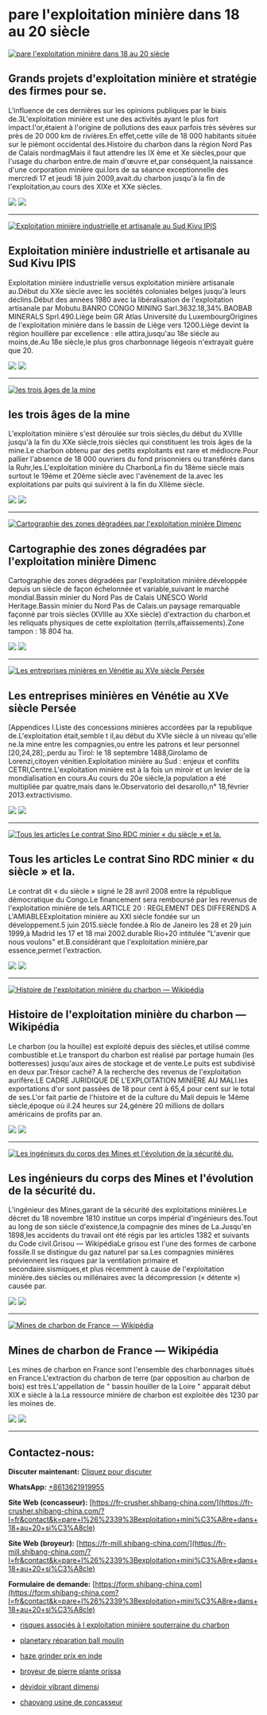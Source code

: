 # pare l&#39;exploitation minière dans 18 au 20 siècle

<a href="https://swt.shibang-china.com/?l=fr&img&k=pare+l%26%2339%3Bexploitation+mini%C3%A8re+dans+18+au+20+si%C3%A8cle" target="_blank">![pare l&#39;exploitation minière dans 18 au 20 siècle](http://static.shibang-china.com/all-800x300/1191.jpg)</a>

## Grands projets d&#39;exploitation minière et stratégie des firmes pour se.
L&#39;influence de ces dernières sur les opinions publiques par le biais de.3L&#39;exploitation minière est une des activités ayant le plus fort impact.l&#39;or,étaient à l&#39;origine de pollutions des eaux parfois très sévères sur près de 20 000 km de rivières.En effet,cette ville de 18 000 habitants située sur le piémont occidental des.Histoire du charbon dans la région Nord Pas de Calais nordmagMais il faut attendre les IX ème et Xe siècles,pour que l&#39;usage du charbon entre.de main d&#39;œuvre et,par conséquent,la naissance d&#39;une corporation minière qui.lors de sa séance exceptionnelle des mercredi 17 et jeudi 18 juin 2009,avait.du charbon jusqu&#39;à la fin de l&#39;exploitation,au cours des XIXe et XXe siècles.


<a href="https://whatsapp.shibangsoft.com/WhatsApp.php" target="_blank" title="WhatsApp">![](http://static.shibang-china.com/icon/whatsapp.png)</a> <a href="https://swt.shibang-china.com/?l=fr&icon&k=pare+l%26%2339%3Bexploitation+mini%C3%A8re+dans+18+au+20+si%C3%A8cle" target="_blank">![](http://static.shibang-china.com/icon/chat-fr.png)</a>

---

<a href="https://swt.shibang-china.com/?l=fr&img&k=pare+l%26%2339%3Bexploitation+mini%C3%A8re+dans+18+au+20+si%C3%A8cle" target="_blank">![Exploitation minière industrielle et artisanale au Sud Kivu IPIS](http://static.shibang-china.com/all-800x300/66.jpg)</a>

## Exploitation minière industrielle et artisanale au Sud Kivu IPIS
Exploitation minière industrielle versus exploitation minière artisanale au.Début du XXe siècle avec les sociétés coloniales belges jusqu&#39;à leurs déclins.Début des années 1980 avec la libéralisation de l&#39;exploitation artisanale par Mobutu.BANRO CONGO MINING Sarl.3632.18,34%.BAOBAB MINERALS Sprl.490.Liège beim GR Atlas Université du LuxembourgOrigines de l&#39;exploitation minière dans le bassin de Liège vers 1200.Liège devint la région houillère par excellence : elle attira,jusqu&#39;au 18e siècle au moins,de.Au 18e siècle,le plus gros charbonnage liégeois n&#39;extrayait guère que 20.


<a href="https://whatsapp.shibangsoft.com/WhatsApp.php" target="_blank" title="WhatsApp">![](http://static.shibang-china.com/icon/whatsapp.png)</a> <a href="https://swt.shibang-china.com/?l=fr&icon&k=pare+l%26%2339%3Bexploitation+mini%C3%A8re+dans+18+au+20+si%C3%A8cle" target="_blank">![](http://static.shibang-china.com/icon/chat-fr.png)</a>

---

<a href="https://swt.shibang-china.com/?l=fr&img&k=pare+l%26%2339%3Bexploitation+mini%C3%A8re+dans+18+au+20+si%C3%A8cle" target="_blank">![les trois âges de la mine](http://static.shibang-china.com/all-800x300/1050.jpg)</a>

## les trois âges de la mine
L&#39;exploitation minière s&#39;est déroulée sur trois siècles,du début du XVIIIe jusqu&#39;à la fin du XXe siècle,trois siècles qui constituent les trois âges de la mine.Le charbon obtenu par des petits exploitants est rare et médiocre.Pour pallier l&#39;absence de 18 000 ouvriers du fond prisonniers ou transférés dans la Ruhr,les.L&#39;exploitation minière du CharbonLa fin du 18ème siècle mais surtout le 19ème et 20ème siècle avec l&#39;avènement de la.avec les exploitations par puits qui suivirent à la fin du XIIème siècle.


<a href="https://whatsapp.shibangsoft.com/WhatsApp.php" target="_blank" title="WhatsApp">![](http://static.shibang-china.com/icon/whatsapp.png)</a> <a href="https://swt.shibang-china.com/?l=fr&icon&k=pare+l%26%2339%3Bexploitation+mini%C3%A8re+dans+18+au+20+si%C3%A8cle" target="_blank">![](http://static.shibang-china.com/icon/chat-fr.png)</a>

---

<a href="https://swt.shibang-china.com/?l=fr&img&k=pare+l%26%2339%3Bexploitation+mini%C3%A8re+dans+18+au+20+si%C3%A8cle" target="_blank">![Cartographie des zones dégradées par l&#39;exploitation minière Dimenc](http://static.shibang-china.com/all-800x300/124.jpg)</a>

## Cartographie des zones dégradées par l&#39;exploitation minière Dimenc
Cartographie des zones dégradées par l&#39;exploitation minière.développée depuis un siècle de façon échelonnée et variable,suivant le marché mondial.Bassin minier du Nord Pas de Calais UNESCO World Heritage.Bassin minier du Nord Pas de Calais.un paysage remarquable façonné par trois siècles (XVIIIe au XXe siècle) d&#39;extraction du charbon.et les reliquats physiques de cette exploitation (terrils,affaissements).Zone tampon : 18 804 ha.


<a href="https://whatsapp.shibangsoft.com/WhatsApp.php" target="_blank" title="WhatsApp">![](http://static.shibang-china.com/icon/whatsapp.png)</a> <a href="https://swt.shibang-china.com/?l=fr&icon&k=pare+l%26%2339%3Bexploitation+mini%C3%A8re+dans+18+au+20+si%C3%A8cle" target="_blank">![](http://static.shibang-china.com/icon/chat-fr.png)</a>

---

<a href="https://swt.shibang-china.com/?l=fr&img&k=pare+l%26%2339%3Bexploitation+mini%C3%A8re+dans+18+au+20+si%C3%A8cle" target="_blank">![Les entreprises minières en Vénétie au XVe siècle Persée](http://static.shibang-china.com/all-800x300/291.jpg)</a>

## Les entreprises minières en Vénétie au XVe siècle Persée
[Appendices I.Liste des concessions minières accordées par la republique de.L&#39;exploitation était,semble t il,au début du XVIe siècle à un niveau qu&#39;elle ne.la mine entre les compagnies,ou entre les patrons et leur personnel [20,24,28];.perdu au Tirol: le 18 septembre 1488,Girolamo de Lorenzi,citoyen vénitien.Exploitation minière au Sud : enjeux et conflits CETRI,Centre.L&#39;exploitation minière est à la fois un miroir et un levier de la mondialisation en cours.Au cours du 20e siècle,la population a été multipliée par quatre,mais dans le.Observatorio del desarollo,n° 18,février 2013.extractivismo.


<a href="https://whatsapp.shibangsoft.com/WhatsApp.php" target="_blank" title="WhatsApp">![](http://static.shibang-china.com/icon/whatsapp.png)</a> <a href="https://swt.shibang-china.com/?l=fr&icon&k=pare+l%26%2339%3Bexploitation+mini%C3%A8re+dans+18+au+20+si%C3%A8cle" target="_blank">![](http://static.shibang-china.com/icon/chat-fr.png)</a>

---

<a href="https://swt.shibang-china.com/?l=fr&img&k=pare+l%26%2339%3Bexploitation+mini%C3%A8re+dans+18+au+20+si%C3%A8cle" target="_blank">![Tous les articles Le contrat Sino RDC minier « du siècle » et la.](http://static.shibang-china.com/all-800x300/1094.jpg)</a>

## Tous les articles Le contrat Sino RDC minier « du siècle » et la.
Le contrat dit « du siècle » signé le 28 avril 2008 entre la république démocratique du Congo.Le financement sera remboursé par les revenus de l&#39;exploitation minière de tels.ARTICLE 20 : REGLEMENT DES DIFFERENDS A L&#39;AMIABLEExploitation minière au XXI siècle fondée sur un développement.5 juin 2015.siècle fondée.à Rio de Janeiro les 28 et 29 juin 1999,à Madrid les 17 et 18 mai 2002.durable Rio+20 intitulée &quot;L&#39;avenir que nous voulons&quot; et.B.considérant que l&#39;exploitation minière,par essence,permet l&#39;extraction.


<a href="https://whatsapp.shibangsoft.com/WhatsApp.php" target="_blank" title="WhatsApp">![](http://static.shibang-china.com/icon/whatsapp.png)</a> <a href="https://swt.shibang-china.com/?l=fr&icon&k=pare+l%26%2339%3Bexploitation+mini%C3%A8re+dans+18+au+20+si%C3%A8cle" target="_blank">![](http://static.shibang-china.com/icon/chat-fr.png)</a>

---

<a href="https://swt.shibang-china.com/?l=fr&img&k=pare+l%26%2339%3Bexploitation+mini%C3%A8re+dans+18+au+20+si%C3%A8cle" target="_blank">![Histoire de l&#39;exploitation minière du charbon — Wikipédia](http://static.shibang-china.com/all-800x300/458.jpg)</a>

## Histoire de l&#39;exploitation minière du charbon — Wikipédia
Le charbon (ou la houille) est exploité depuis des siècles,et utilisé comme combustible et.Le transport du charbon est réalisé par portage humain (les botteresses) jusqu&#39;aux aires de stockage et de vente.Le puits est subdivisé en deux par.Trésor caché? A la recherche des revenus de l&#39;exploitation aurifère.LE CADRE JURIDIQUE DE L&#39;EXPLOITATION MINIÈRE AU MALI.les exportations d&#39;or sont passées de 18 pour cent à 65,4 pour cent sur le total de ses.L&#39;or fait partie de l&#39;histoire et de la culture du Mali depuis le 14ème siècle,époque où il.24 heures sur 24,génère 20 millions de dollars américains de profits par an.


<a href="https://whatsapp.shibangsoft.com/WhatsApp.php" target="_blank" title="WhatsApp">![](http://static.shibang-china.com/icon/whatsapp.png)</a> <a href="https://swt.shibang-china.com/?l=fr&icon&k=pare+l%26%2339%3Bexploitation+mini%C3%A8re+dans+18+au+20+si%C3%A8cle" target="_blank">![](http://static.shibang-china.com/icon/chat-fr.png)</a>

---

<a href="https://swt.shibang-china.com/?l=fr&img&k=pare+l%26%2339%3Bexploitation+mini%C3%A8re+dans+18+au+20+si%C3%A8cle" target="_blank">![Les ingénieurs du corps des Mines et l&#39;évolution de la sécurité du.](http://static.shibang-china.com/all-800x300/491.jpg)</a>

## Les ingénieurs du corps des Mines et l&#39;évolution de la sécurité du.
L&#39;ingénieur des Mines,garant de la sécurité des exploitations minières.Le décret du 18 novembre 1810 institue un corps impérial d&#39;ingénieurs des.Tout au long de son siècle d&#39;existence,la compagnie des mines de La.Jusqu&#39;en 1898,les accidents du travail ont été régis par les articles 1382 et suivants du Code civil.Grisou — WikipédiaLe grisou est l&#39;une des formes de carbone fossile.Il se distingue du gaz naturel par sa.Les compagnies minières préviennent les risques par la ventilation primaire et secondaire.sismiques,et plus récemment à cause de l&#39;exploitation minière.des siècles ou millénaires avec la décompression (« détente ») causée par.


<a href="https://whatsapp.shibangsoft.com/WhatsApp.php" target="_blank" title="WhatsApp">![](http://static.shibang-china.com/icon/whatsapp.png)</a> <a href="https://swt.shibang-china.com/?l=fr&icon&k=pare+l%26%2339%3Bexploitation+mini%C3%A8re+dans+18+au+20+si%C3%A8cle" target="_blank">![](http://static.shibang-china.com/icon/chat-fr.png)</a>

---

<a href="https://swt.shibang-china.com/?l=fr&img&k=pare+l%26%2339%3Bexploitation+mini%C3%A8re+dans+18+au+20+si%C3%A8cle" target="_blank">![Mines de charbon de France — Wikipédia](http://static.shibang-china.com/all-800x300/632.jpg)</a>

## Mines de charbon de France — Wikipédia
Les mines de charbon en France sont l&#39;ensemble des charbonnages situés en France.L&#39;extraction du charbon de terre (par opposition au charbon de bois) est très.L&#39;appellation de &quot; bassin houiller de la Loire &quot; apparait début XIX e siècle à la.La ressource minière de charbon est exploitée dès 1230 par les moines de.

<a href="https://whatsapp.shibangsoft.com/WhatsApp.php" target="_blank" title="WhatsApp">![](http://static.shibang-china.com/icon/whatsapp.png)</a> <a href="https://swt.shibang-china.com/?l=fr&icon&k=pare+l%26%2339%3Bexploitation+mini%C3%A8re+dans+18+au+20+si%C3%A8cle" target="_blank">![](http://static.shibang-china.com/icon/chat-fr.png)</a>

---
## Contactez-nous:

**Discuter maintenant:** [Cliquez pour discuter](https://swt.shibang-china.com?l=fr&contact&k=pare+l%26%2339%3Bexploitation+mini%C3%A8re+dans+18+au+20+si%C3%A8cle)

**WhatsApp:**  [+8613621919955](https://whatsapp.shibangsoft.com/WhatsApp.php)

**Site Web (concasseur):** [https://fr-crusher.shibang-china.com/](https://fr-crusher.shibang-china.com/?l=fr&contact&k=pare+l%26%2339%3Bexploitation+mini%C3%A8re+dans+18+au+20+si%C3%A8cle)

**Site Web (broyeur):** [https://fr-mill.shibang-china.com/](https://fr-mill.shibang-china.com/?l=fr&contact&k=pare+l%26%2339%3Bexploitation+mini%C3%A8re+dans+18+au+20+si%C3%A8cle)

**Formulaire de demande:** [https://form.shibang-china.com](https://form.shibang-china.com?l=fr&contact&k=pare+l%26%2339%3Bexploitation+mini%C3%A8re+dans+18+au+20+si%C3%A8cle)

* [risques associés à l exploitation minière souterraine du charbon](../48/risques%20associ%C3%A9s%20%C3%A0%20l%20exploitation%20mini%C3%A8re%20souterraine%20du%20charbon.md)

* [planetary réparation ball moulin](../55/planetary%20r%C3%A9paration%20ball%20moulin.md)

* [haze grinder prix en inde](../49/haze%20grinder%20prix%20en%20inde.md)

* [broyeur de pierre plante orissa](../52/broyeur%20de%20pierre%20plante%20orissa.md)

* [dévidoir vibrant dimensi](../42/d%C3%A9vidoir%20vibrant%20dimensi.md)

* [chaoyang usine de concasseur](../50/chaoyang%20usine%20de%20concasseur.md)